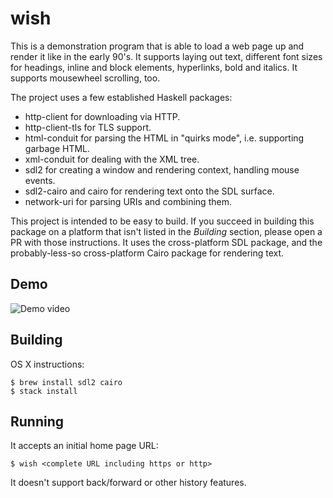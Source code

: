 # wish

This is a demonstration program that is able to load a web page up and
render it like in the early 90's. It supports laying out text,
different font sizes for headings, inline and block elements,
hyperlinks, bold and italics. It supports mousewheel scrolling, too.

The project uses a few established Haskell packages:

* http-client for downloading via HTTP.
* http-client-tls for TLS support.
* html-conduit for parsing the HTML in "quirks mode", i.e. supporting
  garbage HTML.
* xml-conduit for dealing with the XML tree.
* sdl2 for creating a window and rendering context, handling mouse
  events.
* sdl2-cairo and cairo for rendering text onto the SDL surface.
* network-uri for parsing URIs and combining them.

This project is intended to be easy to build. If you succeed in
building this package on a platform that isn't listed in the
*Building* section, please open a PR with those instructions. It uses
the cross-platform SDL package, and the probably-less-so
cross-platform Cairo package for rendering text.

## Demo

![Demo video](http://i.imgur.com/189nfP4.gif)

## Building

OS X instructions:

    $ brew install sdl2 cairo
    $ stack install

## Running

It accepts an initial home page URL:

    $ wish <complete URL including https or http>

It doesn't support back/forward or other history features.
